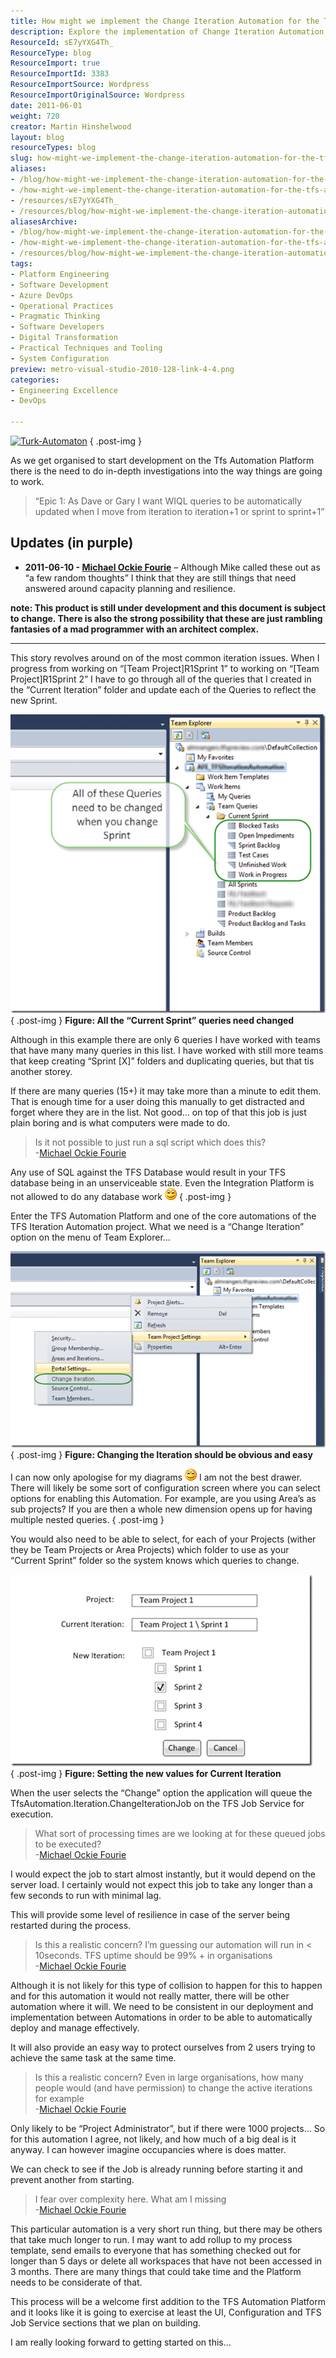 ```yaml
---
title: How might we implement the Change Iteration Automation for the Tfs Automation Platform
description: Explore the implementation of Change Iteration Automation for the TFS Automation Platform, enhancing efficiency in managing queries across sprints.
ResourceId: sE7yYXG4Th_
ResourceType: blog
ResourceImport: true
ResourceImportId: 3383
ResourceImportSource: Wordpress
ResourceImportOriginalSource: Wordpress
date: 2011-06-01
weight: 720
creator: Martin Hinshelwood
layout: blog
resourceTypes: blog
slug: how-might-we-implement-the-change-iteration-automation-for-the-tfs-automation-platform
aliases:
- /blog/how-might-we-implement-the-change-iteration-automation-for-the-tfs-automation-platform
- /how-might-we-implement-the-change-iteration-automation-for-the-tfs-automation-platform
- /resources/sE7yYXG4Th_
- /resources/blog/how-might-we-implement-the-change-iteration-automation-for-the-tfs-automation-platform
aliasesArchive:
- /blog/how-might-we-implement-the-change-iteration-automation-for-the-tfs-automation-platform
- /how-might-we-implement-the-change-iteration-automation-for-the-tfs-automation-platform
- /resources/blog/how-might-we-implement-the-change-iteration-automation-for-the-tfs-automation-platform
tags:
- Platform Engineering
- Software Development
- Azure DevOps
- Operational Practices
- Pragmatic Thinking
- Software Developers
- Digital Transformation
- Practical Techniques and Tooling
- System Configuration
preview: metro-visual-studio-2010-128-link-4-4.png
categories:
- Engineering Excellence
- DevOps

---
```

[![Turk-Automaton](images/Turk-Automaton_thumb-5-5.gif "Turk-Automaton")](http://blog.hinshelwood.com/files/2011/06/Turk-Automaton.gif)
{ .post-img }

As we get organised to start development on the Tfs Automation Platform there is the need to do in-depth investigations into the way things are going to work.

> “Epic 1: As Dave or Gary I want WIQL queries to be automatically updated when I move from iteration to iteration+1 or sprint to sprint+1”

## Updates (in purple)

- **2011-06-10 - [Michael Ockie Fourie](http://mikefourie.wordpress.com/)** – Although Mike called these out as “a few random thoughts” I think that they are still things that need answered around capacity planning and resilience.

**note: This product is still under development and this document is subject to change. There is also the strong possibility that these are just rambling fantasies of a mad programmer with an architect complex.**

---

This story revolves around on of the most common iteration issues. When I progress from working on “\[Team Project\]R1Sprint 1” to working on “\[Team Project\]R1Sprint 2” I have to go through all of the queries that I created in the “Current Iteration” folder and update each of the Queries to reflect the new Sprint.

[![image](images/image_thumb20-1-1.png "image")](http://blog.hinshelwood.com/files/2011/05/image27.png)  
{ .post-img }
**Figure: All the “Current Sprint” queries need changed**

Although in this example there are only 6 queries I have worked with teams that have many many queries in this list. I have worked with still more teams that keep creating “Sprint \[X\]” folders and duplicating queries, but that tis another storey.

If there are many queries (15+) it may take more than a minute to edit them. That is enough time for a user doing this manually to get distracted and forget where they are in the list. Not good… on top of that this job is just plain boring and is what computers were made to do.

> Is it not possible to just run a sql script which does this?  
> \-[Michael Ockie Fourie](http://mikefourie.wordpress.com/)

Any use of SQL against the TFS Database would result in your TFS database being in an unserviceable state. Even the Integration Platform is not allowed to do any database work ![Smile](images/wlEmoticon-smile-6-6.png)
{ .post-img }

Enter the TFS Automation Platform and one of the core automations of the TFS Iteration Automation project. What we need is a “Change Iteration” option on the menu of Team Explorer…

[![image](images/image_thumb21-2-2.png "image")](http://blog.hinshelwood.com/files/2011/05/image29.png)  
{ .post-img }
**Figure: Changing the Iteration should be obvious and easy**

I can now only apologise for my diagrams ![Smile](images/wlEmoticon-smile1-7-7.png) I am not the best drawer. There will likely be some sort of configuration screen where you can select options for enabling this Automation. For example, are you using Area’s as sub projects? If you are then a whole new dimension opens up for having multiple nested queries.
{ .post-img }

You would also need to be able to select, for each of your Projects (wither they be Team Projects or Area Projects) which folder to use as your “Current Sprint” folder so the system knows which queries to change.

[![image](images/image_thumb22-3-3.png "image")](http://blog.hinshelwood.com/files/2011/05/image30.png)  
{ .post-img }
**Figure: Setting the new values for Current Iteration**

When the user selects the “Change” option the application will queue the TfsAutomation.Iteration.ChangeIterationJob on the TFS Job Service for execution.

> What sort of processing times are we looking at for these queued jobs to be executed?  
> \-[Michael Ockie Fourie](http://mikefourie.wordpress.com/)

I would expect the job to start almost instantly, but it would depend on the server load. I certainly would not expect this job to take any longer than a few seconds to run with minimal lag.

This will provide some level of resilience in case of the server being restarted during the process.

> Is this a realistic concern? I’m guessing our automation will run in < 10seconds. TFS uptime should be 99% + in organisations  
> \-[Michael Ockie Fourie](http://mikefourie.wordpress.com/)

Although it is not likely for this type of collision to happen for this to happen and for this automation it would not really matter, there will be other automation where it will. We need to be consistent in our deployment and implementation between Automations in order to be able to automatically deploy and manage effectively.

It will also provide an easy way to protect ourselves from 2 users trying to achieve the same task at the same time.

> Is this a realistic concern? Even in large organisations, how many people would (and have permission) to change the active iterations for example  
> \-[Michael Ockie Fourie](http://mikefourie.wordpress.com/)

Only likely to be “Project Administrator”, but if there were 1000 projects… So for this automation I agree, not likely, and how much of a big deal is it anyway. I can however imagine occupancies where is does matter.

We can check to see if the Job is already running before starting it and prevent another from starting.

> I fear over complexity here. What am I missing  
> \-[Michael Ockie Fourie](http://mikefourie.wordpress.com/)

This particular automation is a very short run thing, but there may be others that take much longer to run. I may want to add rollup to my process template, send emails to everyone that has something checked out for longer than 5 days or delete all workspaces that have not been accessed in 3 months. There are many things that could take time and the Platform needs to be considerate of that.

This process will be a welcome first addition to the TFS Automation Platform and it looks like it is going to exercise at least the UI, Configuration and TFS Job Service sections that we plan on building.

I am really looking forward to getting started on this…
